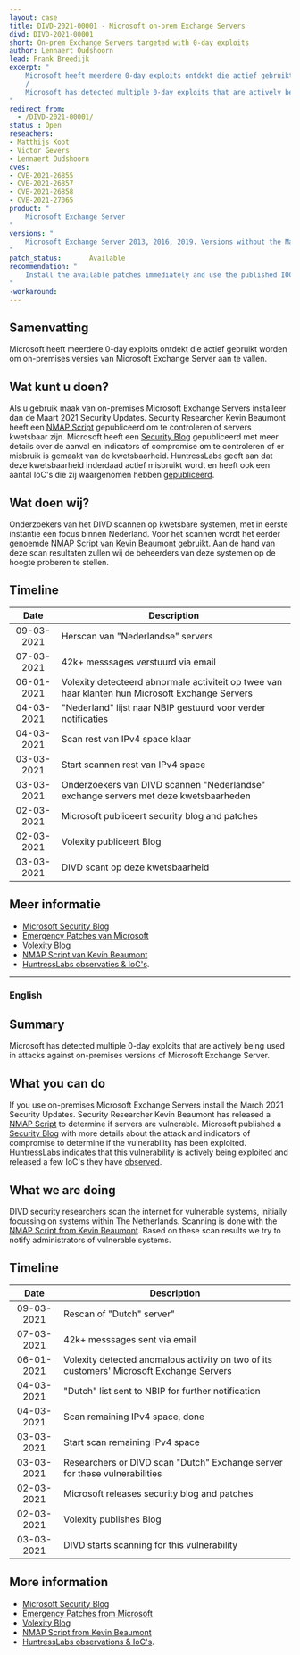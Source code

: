 ```yaml
---
layout: case
title: DIVD-2021-00001 - Microsoft on-prem Exchange Servers
divd: DIVD-2021-00001
short: On-prem Exchange Servers targeted with 0-day exploits
author: Lennaert Oudshoorn
lead: Frank Breedijk
excerpt: "
	Microsoft heeft meerdere 0-day exploits ontdekt die actief gebruikt worden om on-premises versies van Microsoft Exchange Server aan te vallen.
	/
	Microsoft has detected multiple 0-day exploits that are actively being used in attacks against on-premises versions of Microsoft Exchange Server.
"
redirect_from:
  - /DIVD-2021-00001/
status : Open
reseachers:
- Matthijs Koot
- Victor Gevers
- Lennaert Oudshoorn
cves:
- CVE-2021-26855
- CVE-2021-26857
- CVE-2021-26858
- CVE-2021-27065
product: "
	Microsoft Exchange Server
"
versions: "
	Microsoft Exchange Server 2013, 2016, 2019. Versions without the March 2021 Exchange Server  Security Updates are vulnerable.
"
patch_status:	 	Available
recommendation: "
	Install the available patches immediately and use the published IOC's to determine if your systems have been compromised.
"
-workaround:		
---
```


## Samenvatting
Microsoft heeft meerdere 0-day exploits ontdekt die actief gebruikt worden om on-premises versies van Microsoft Exchange Server aan te vallen.

## Wat kunt u doen?
Als u gebruik maak van on-premises Microsoft Exchange Servers installeer dan de Maart 2021 Security Updates.
Security Researcher Kevin Beaumont heeft een [NMAP Script](https://github.com/GossiTheDog/scanning/blob/main/http-vuln-exchange.nse) gepubliceerd om te controleren of servers kwetsbaar zijn.
Microsoft heeft een [Security Blog](https://www.microsoft.com/security/blog/2021/03/02/hafnium-targeting-exchange-servers/) gepubliceerd met meer details over de aanval en indicators of compromise om te controleren of er misbruik is gemaakt van de kwetsbaarheid.
HuntressLabs geeft aan dat deze kwetsbaarheid inderdaad actief misbruikt wordt en heeft ook een aantal IoC's die zij waargenomen hebben [gepubliceerd](https://www.reddit.com/r/msp/comments/lwmo5c/mass_exploitation_of_onprem_exchange_servers/).

## Wat doen wij?
Onderzoekers van het DIVD scannen op kwetsbare systemen, met in eerste instantie een focus binnen Nederland. Voor het scannen wordt het eerder genoemde [NMAP Script van Kevin Beaumont](https://github.com/GossiTheDog/scanning/blob/main/http-vuln-exchange.nse) gebruikt.
Aan de hand van deze scan resultaten zullen wij de beheerders van deze systemen op de hoogte proberen te stellen.

## Timeline

| Date  | Description |
|:-----:|-------------|
| 09-03-2021 | Herscan van "Nederlandse" servers
| 07-03-2021 | 42k+ messsages verstuurd via email |
| 06-01-2021 | Volexity detecteerd abnormale activiteit op twee van haar klanten hun Microsoft Exchange Servers |
| 04-03-2021 | "Nederland" lijst naar NBIP gestuurd voor verder notificaties |
| 04-03-2021 | Scan rest van IPv4 space klaar |
| 03-03-2021 | Start scannen rest van IPv4 space |
| 03-03-2021 | Onderzoekers van DIVD scannen "Nederlandse" exchange servers met deze kwetsbaarheden |
| 02-03-2021 | Microsoft publiceert security blog and patches |
| 02-03-2021 | Volexity publiceert Blog |
| 03-03-2021 | DIVD scant op deze kwetsbaarheid |

## Meer informatie
* [Microsoft Security Blog](https://www.microsoft.com/security/blog/2021/03/02/hafnium-targeting-exchange-servers/)
* [Emergency Patches van Microsoft](https://msrc-blog.microsoft.com/2021/03/02/multiple-security-updates-released-for-exchange-server/)
* [Volexity Blog](https://www.volexity.com/blog/2021/03/02/active-exploitation-of-microsoft-exchange-zero-day-vulnerabilities/)
* [NMAP Script van Kevin Beaumont](https://github.com/GossiTheDog/scanning/blob/main/http-vuln-exchange.nse)
* [HuntressLabs observaties & IoC's](https://www.reddit.com/r/msp/comments/lwmo5c/mass_exploitation_of_onprem_exchange_servers/).

<hr>

### English

## Summary
Microsoft has detected multiple 0-day exploits that are actively being used in attacks against on-premises versions of Microsoft Exchange Server.

## What you can do
If you use on-premises Microsoft Exchange Servers install the March 2021 Security Updates.
Security Researcher Kevin Beaumont has released a [NMAP Script](https://github.com/GossiTheDog/scanning/blob/main/http-vuln-exchange.nse) to determine if servers are vulnerable.
Microsoft published a [Security Blog](https://www.microsoft.com/security/blog/2021/03/02/hafnium-targeting-exchange-servers/) with more  details about the attack and indicators of compromise to determine if the vulnerability has been exploited.
HuntressLabs indicates that this vulnerability is actively being exploited and released a few IoC's they have [observed](https://www.reddit.com/r/msp/comments/lwmo5c/mass_exploitation_of_onprem_exchange_servers/).

## What we are doing
DIVD security researchers scan the internet for vulnerable systems, initially focussing on systems within The Netherlands. Scanning is done with the [NMAP Script from Kevin Beaumont](https://github.com/GossiTheDog/scanning/blob/main/http-vuln-exchange.nse).
Based on these scan results we try to notify administrators of vulnerable systems.

## Timeline

| Date  | Description |
|:-----:|-------------|
| 09-03-2021 | Rescan of "Dutch" server"
| 07-03-2021 | 42k+ messsages sent via email |
| 06-01-2021 | Volexity detected anomalous activity on two of its customers' Microsoft Exchange Servers |
| 04-03-2021 | "Dutch" list sent to NBIP for further notification |
| 04-03-2021 | Scan remaining IPv4 space, done |
| 03-03-2021 | Start scan remaining IPv4 space |
| 03-03-2021 | Researchers or DIVD scan "Dutch" Exchange server for these vulnerabilities |
| 02-03-2021 | Microsoft releases security blog and patches |
| 02-03-2021 | Volexity publishes Blog |
| 03-03-2021 | DIVD starts scanning for this vulnerability |


## More information
* [Microsoft Security Blog](https://www.microsoft.com/security/blog/2021/03/02/hafnium-targeting-exchange-servers/)
* [Emergency Patches from Microsoft](https://msrc-blog.microsoft.com/2021/03/02/multiple-security-updates-released-for-exchange-server/)
* [Volexity Blog](https://www.volexity.com/blog/2021/03/02/active-exploitation-of-microsoft-exchange-zero-day-vulnerabilities/)
* [NMAP Script from Kevin Beaumont](https://github.com/GossiTheDog/scanning/blob/main/http-vuln-exchange.nse)
* [HuntressLabs observations & IoC's](https://www.reddit.com/r/msp/comments/lwmo5c/mass_exploitation_of_onprem_exchange_servers/).
